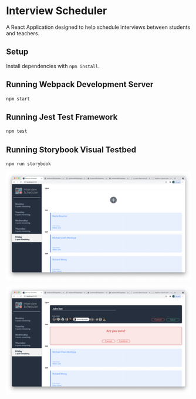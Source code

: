 # Interview Scheduler

A React Application designed to help schedule interviews between students and teachers.

## Setup

Install dependencies with `npm install`.

## Running Webpack Development Server

```sh
npm start
```

## Running Jest Test Framework

```sh
npm test
```

## Running Storybook Visual Testbed

```sh
npm run storybook
```


!["Main Page"](https://github.com/DeclawedLyon/Scheduler/blob/master/docs/Screen%20Shot%202021-09-10%20at%206.58.01%20PM.png?raw=true)

!["Create/Delete Appointments"](https://github.com/DeclawedLyon/Scheduler/blob/master/docs/Screen%20Shot%202021-09-10%20at%206.59.09%20PM.png?raw=true)


